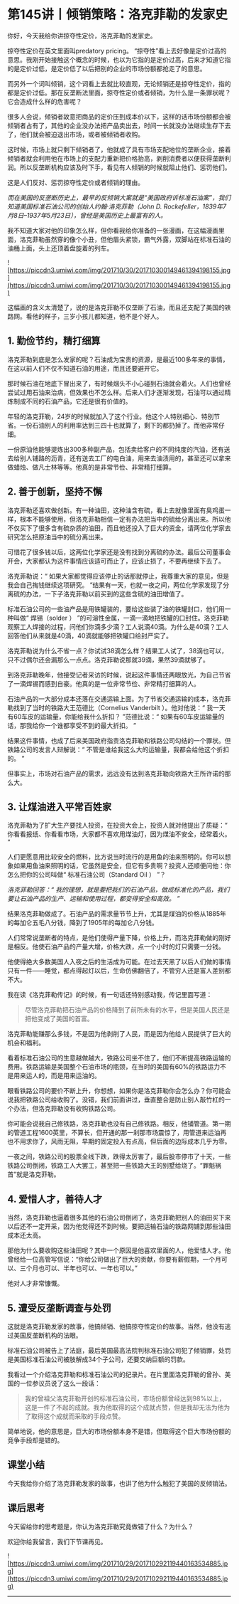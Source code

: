 # 第145讲丨倾销策略：洛克菲勒的发家史

你好，今天我给你讲掠夺性定价，洛克菲勒的发家史。

掠夺性定价在英文里面叫predatory pricing。 “掠夺性”看上去好像是定价过高的意思。我刚开始接触这个概念的时候，也以为它指的是定价过高，后来才知道它指的是定价过低，是定价低了以后把别的企业的市场份额都抢走了的意思。

而另外一个词叫倾销，这个词看上去就比较直观，无论倾销还是掠夺性定价，指的都是定价过低。那在反垄断法里面，掠夺性定价或者倾销，为什么是一条罪状呢？它会造成什么样的危害呢？

很多人会说，倾销者故意把商品的定价压到成本价以下，这样的话市场份额都会被倾销者占有了，其他的企业没办法把产品卖出去，时间一长就没办法继续生存下去了，他们就会被迫退出市场，或者被倾销者收购。

这时候，市场上就只剩下倾销者了，他就成了具有市场支配地位的垄断企业，接着倾销者就会利用他在市场上的支配力重新把价格抬高，剥削消费者以便获得垄断利润。所以反垄断机构应该及时下手，看见有人倾销的时候就阻止他们、惩罚他们。

这是人们反对、惩罚掠夺性定价或者倾销的理由。

 *而在美国的反垄断历史上，最早的反倾销大案就是“美国政府诉标准石油案”，我们知道美国标准石油公司的创始人约翰·洛克菲勒（John D. Rockefeller，1839年7月8日–1937年5月23日），曾经是美国历史上最富有的人。*

我不知道大家对他的印象怎么样，但你看我给你准备的一张漫画，在这幅漫画里面，洛克菲勒虽然穿的像个小丑，但他眉头紧锁，霸气外露，双脚站在标准石油的油桶上面，头上还顶着盘旋着的列车。

![https://piccdn3.umiwi.com/img/201710/30/201710300149461394198155.jpg](https://piccdn3.umiwi.com/img/201710/30/201710300149461394198155.jpg)

这幅画的含义太清楚了，说的是洛克菲勒不仅垄断了石油，而且还支配了美国的铁路网。看他的样子，三岁小孩儿都知道，他不是个好人。

## 1. 勤俭节约，精打细算

洛克菲勒到底是怎么发家的呢？石油成为宝贵的资源，是最近100多年来的事情，在这以前人们不仅不知道石油的用途，而且还要避开它。

那时候石油在地底下冒出来了，有时候烟头不小心碰到石油就会着火。人们也曾经尝试过用石油来治病，但效果也不怎么样。后来人们才逐渐发现，石油可以通过精炼制成不同的石油产品，它还是很有价值的。

年轻的洛克菲勒，24岁的时候就加入了这个行业。他这个人特别细心、特别节省。一份石油别人的利用率达到三四十也就算了，剩下的都扔掉了。而他非常仔细。

一份原油他能够提炼出300多种副产品，包括卖给客户的不同纯度的汽油，还有送去给别人铺路的沥青，还有送去工厂的电白油，用来去油渍用的，甚至还可以拿来做蜡烛、做凡士林等等。他真的是非常节俭、非常精打细算。

## 2. 善于创新，坚持不懈

洛克菲勒还喜欢做创新。有一种油田，这种油含有硫，看上去就像里面有臭鸡蛋一样，根本不能够使用，但洛克菲勒相信一定有办法把当中的硫给分离出来。所以他不仅买下了很多含有硫杂质的油田，而且他还投入了巨大的资金，请两位化学家去研究怎么把原油当中的硫分离出来。

可惜花了很多钱以后，这两位化学家还是没有找到分离硫的办法。最后公司董事会开会，大家都认为这件事情应该适可而止了，应该止损了，不要再继续下去了。

洛克菲勒说：“ 如果大家都觉得应该停止的话那就停止，我尊重大家的意见，但是我会自己掏钱继续这项研究。 ”结果有一天，也就一夜之间，两位化学家发现了分离硫的办法，一下子洛克菲勒以前买到的这些含硫的油田增值了。

标准石油公司的一些油产品是用铁罐装的，要给这些装了油的铁罐封口，他们用一种叫做“ 焊锡（solder ） ”的可溶性金属，一滴一滴地把铁罐的口封住。洛克菲勒观察工人焊接的过程，问他们你滴多少滴？工人说滴40滴。为什么是40滴？工人回答他们从来就是40滴，40滴就能够把铁罐口给封严实了。

洛克菲勒说为什么不省一点？你试试38滴怎么样？结果工人试了，38滴也可以，只不过偶尔还会漏那么一点点。洛克菲勒说那就39滴，果然39滴就够了。

到洛克菲勒晚年，他接受记者采访的时候，说起这件事情还两眼放光，为自己节省了一滴焊锡而感到自豪。他真的是一位非常节俭、非常精打细算的人。

石油产品的一大部分成本还落在交通运输上面。为了节省交通运输的成本，洛克菲勒找到了当时的铁路大王范德比（Cornelius Vanderbilt ）。他对他说：“ 我一天有60车皮的运输量，你能给我什么折扣？ ”范德比说：“ 如果有60车皮运输量的话，那我给你一个谁都享受不到的最大折扣。 ”

结果这件事情，也成了后来美国政府指责洛克菲勒和铁路公司勾结的一个罪状。但铁路公司的发言人辩解说：“ 不管是谁给我这么大的运输量，我都会给他这个折扣的。 ”

但事实上，市场对石油产品的需求，远远没有达到洛克菲勒向铁路大王所许诺的那么大。

## 3. 让煤油进入平常百姓家

洛克菲勒为了扩大生产要找人投资，在投资大会上，投资人就对他提出了质疑：“ 你看看报纸、你看看市场，大家都不喜欢用煤油灯，因为煤油不安全，经常着火。 ”

人们更愿意用比较安全的燃料，比方说当时流行的是用鱼的油来照明的。你可以想象如果用鱼油来照明的话，它虽然是安全，但它有多贵啊？投资人还顺便问他：你怎么把你的公司叫做“ 标准石油公司（Standard Oil ） ”？

 *洛克菲勒回答：“ 我的理想，就是要把我们的石油产品，做成标准化的产品，我们要让石油产品的生产、运输和使用过程，都变得安全和高效。 ”*

结果洛克菲勒做成了。石油产品的需求量节节上升，尤其是煤油的价格从1885年的每加仑五毛八分钱，降到了1905年的每加仑八分钱。

人们常常说垄断者的特点，是他们使得产量下降，价格上升，而洛克菲勒做的刚好是相反。他使石油产品的产量大增，价格大跌，点一个小时的灯只需要一分钱。

他使得绝大多数美国人入夜之后的生活成为可能。在过去天黑了以后人们做的事情只有一件——睡觉，都点得起灯以后，生命仿佛翻倍了，不管穷人还是富人差别都不大。

我在读《洛克菲勒传记》的时候，有一句话还特别感动我，传记里面写道：

> 尽管洛克菲勒把石油产品的价格降到了前所未有的水平，但是美国人民还是把他变成了美国的首富。

洛克菲勒能赚那么多钱，不是因为他剥削了人民，而是因为他给人民提供了巨大的机会和福利。

看着标准石油公司的生意越做越大，铁路公司坐不住了，他们不断提高铁路运输的费用。铁路运输是美国整个石油市场的瓶颈，在当时的美国有60%的铁路运力不是用来运人的，而是用来运油的。

眼看铁路公司的要价不断上升，你想想，如果你是洛克菲勒你会怎么办？你可能会说我把铁路公司给收购了。没错，我们前面讲过，垂直整合是防止别人敲竹杠的一个办法，但洛克菲勒没有收购铁路公司。

你可能会说我自己修铁路，洛克菲勒也没有自己修铁路。相反，他铺管道。第一期的管道工程1600英里，不算长，但开通的那一刹那市场震惊了，用管道来运油再也不用求你了，风雨无阻，早期的固定投入有点高，但后面的边际成本几乎为零。

一夜之间，铁路公司的股票全线下跌，跌得太厉害了，最后股市停市了十天，一些铁路公司倒闭，铁路工人大罢工，甚至把一些铁路大王的别墅给烧了。“罪魁祸首”就是洛克菲勒。

## 4. 爱惜人才，善待人才

当然，洛克菲勒也逼着很多其他的石油公司倒闭了，洛克菲勒把别人的油田买下来以后还不一定开采，因为他觉得还不到时候。要把运输石油的铁路网铺到那些油田成本还太高。

那他为什么要收购这些油田呢？其中一个原因是他喜欢里面的人，他爱惜人才。他曾经给一位高管写信说：“你给公司做出了巨大的贡献，你要有薪假期，一个月可以、三个月也可以、半年也可以、一年也可以。”

他对人才非常慷慨。

## 5. 遭受反垄断调查与处罚

这就是洛克菲勒发家的故事，他搞倾销、他搞掠夺性定价的故事。当然，他没有逃过美国反垄断机构的法眼。

标准石油公司被告上了法庭，最后美国最高法院判标准石油公司犯了倾销罪，处罚是美国标准石油公司被肢解成34个子公司，还要交纳巨额的罚款。

我看过一个介绍洛克菲勒和标准石油公司的纪录片。在片里面洛克菲勒的曾孙、美国的一位参议员说了这么一段话：

> 我的曾祖父洛克菲勒开创的标准石油公司，市场份额曾经达到98%以上，这是一件了不起的成就。我为他取得的这个成就点赞，但是我却无法为他为了取得这个成就而采取的手段点赞。

简单地说，他的意思是，巨大的市场份额本身不是错，但取得这个巨大市场份额的竞争手段却是错的。

## 课堂小结

今天我给你介绍了洛克菲勒发家的故事，也讲了他为什么触犯了美国的反倾销法。

## 课后思考

今天留给你的思考题是，你认为洛克菲勒究竟做错了什么？为什么？

欢迎你给我留言，我们下节课再见。

![https://piccdn3.umiwi.com/img/201710/29/201710292119440163534885.jpg](https://piccdn3.umiwi.com/img/201710/29/201710292119440163534885.jpg)

---
